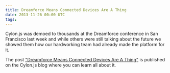 ```yaml
---
title: Dreamforce Means Connected Devices Are A Thing
date: 2013-11-26 00:00 UTC
tags:
---
```


Cylon.js was demoed to thousands at the Dreamforce conference in San Francisco last week and while others were still talking about the future we showed them how our hardworking team had already made the platform for it. 

The post ["Dreamforce Means Connected Devices Are A Thing"](http://cylonjs.com/blog/2013/11/26/dreamforce-means-connected-devices-are-a-thing/) is published on the Cylon.js blog where you can learn all about it.